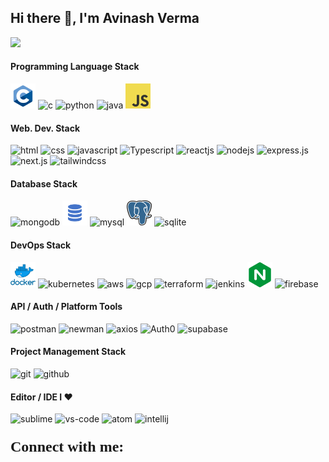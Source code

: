## Hi there 👋, I'm Avinash Verma
![](https://komarev.com/ghpvc/?username=avinashvermaaa&color=brightgreen)


#### Programming Language Stack
<p align="left"> 
    <img src="https://raw.githubusercontent.com/github/explore/b15b6cf1726418913aafbf337a749dded180279d/topics/c/c.png" alt="c"title="c" width="40"height="40"/> 
    <img src="https://www.vectorlogo.zone/logos/isocpp/isocpp-icon.svg" alt="c"title="c"width="40"height="40"/> 
    <img src="https://www.vectorlogo.zone/logos/python/python-icon.svg" alt="python" title="python" width="40" height="40"/> 
    <img src="https://www.vectorlogo.zone/logos/java/java-icon.svg" alt="java" title="java8" width="40" height="40"/>  
    <img src="https://raw.githubusercontent.com/github/explore/80688e429a7d4ef2fca1e82350fe8e3517d3494d/topics/javascript/javascript.png" alt="javascript" title="javascript" width="40" height="40"/> 
</p>

#### Web. Dev. Stack
<p align="left">
    <img src="https://www.vectorlogo.zone/logos/w3_html5/w3_html5-icon.svg" alt="html" title="html" width="40" height="40"/> 
    <img src="https://www.vectorlogo.zone/logos/w3_css/w3_css-icon~old.svg" alt="css" title="css" width="40" height="40"/> 
    <img src="https://www.vectorlogo.zone/logos/javascript/javascript-icon.svg" alt="javascript" title="javascript" width="40" height="40"/> 
    <img src="https://cdn.worldvectorlogo.com/logos/typescript.svg" alt="Typescript" title="Typescript" width="40" height="40"/> 
    <img src="https://www.vectorlogo.zone/logos/reactjs/reactjs-ar21~bgwhite.svg" alt="reactjs" title="reactjs" width="40" height="40"/> 
    <img src="https://www.vectorlogo.zone/logos/nodejs/nodejs-ar21~bgwhite.svg" alt="nodejs" title="nodejs" width="40" height="40"/> 
    <img src="https://www.vectorlogo.zone/logos/expressjs/expressjs-ar21~bgwhite.svg" alt="express.js" title="express.js" width="40" height="40"/> 
    <img src="https://www.vectorlogo.zone/logos/nextjs/nextjs-ar21~bgwhite.svg" alt="next.js" title="next.js" width="40" height="40"/> 
    <img src="https://www.vectorlogo.zone/logos/tailwindcss/tailwindcss-ar21~bgwhite.svg" alt="tailwindcss" title="tailwindcss" width="40" height="40"/> 
</p>

#### Database Stack
<p align="left">
    <img src="https://www.vectorlogo.zone/logos/mongodb/mongodb-icon.svg" alt="mongodb" title="mongodb" width="40" height="40"/> 
    <img src="https://raw.githubusercontent.com/github/explore/80688e429a7d4ef2fca1e82350fe8e3517d3494d/topics/sql/sql.png" alt="sql" title="sql" width="40" height="40"/>
    <img src="https://cdn.worldvectorlogo.com/logos/mysql-logo-pure.svg" alt="mysql" title="mysql" width="40" height="40"/>
    <img src="https://raw.githubusercontent.com/github/explore/80688e429a7d4ef2fca1e82350fe8e3517d3494d/topics/postgresql/postgresql.png" alt="postgresql" title="postgresql" width="40" height="40"/>
    <img src="https://www.vectorlogo.zone/logos/sqlite/sqlite-icon.svg" alt="sqlite" title="sqlite" width="40" height="40"/> 
</p>


#### DevOps Stack 
<p align="left">
    <img src="https://raw.githubusercontent.com/github/explore/80688e429a7d4ef2fca1e82350fe8e3517d3494d/topics/docker/docker.png" alt="docker" title="docker" width="40" height="40"/>  
    <img src="https://www.vectorlogo.zone/logos/kubernetes/kubernetes-icon.svg" alt="kubernetes" title="kubernetes" width="40" height="40"/>  
    <img src="https://www.vectorlogo.zone/logos/amazon_aws/amazon_aws-ar21~bgwhite.svg" alt="aws" title="aws" width="40" height="40"/> 
    <img src="https://www.vectorlogo.zone/logos/google_cloud/google_cloud-icon.svg" alt="gcp" title="gcp" width="40" height="40"/>  
    <img src="https://www.vectorlogo.zone/logos/terraformio/terraformio-icon.svg" alt="terraform" title="terraform" width="40" height="40"/> 
    <img src="https://www.vectorlogo.zone/logos/jenkins/jenkins-icon.svg" alt="jenkins" title="jenkins" width="40" height="40"/>  
    <img src="https://raw.githubusercontent.com/github/explore/85cceaeeaf993ca35664dc37ea24f9237fbbfc14/topics/nginx/nginx.png" alt="nginx" title="nginx" width="40" height="40"/>
    <img src="https://www.vectorlogo.zone/logos/firebase/firebase-icon.svg" alt="firebase" title="firebase" width="40" height="40"/>
</p>  

#### API / Auth / Platform Tools
<p align="left">
  <img src="https://www.vectorlogo.zone/logos/getpostman/getpostman-icon.svg" alt="postman" title="postman" width="40" height="40"/> 
  <img src="https://www.vectorlogo.zone/logos/nodemonio/nodemonio-icon.svg" alt="newman" title="newman" width="40" height="40"/> 
  <img src="https://axios-http.com/assets/logo.svg" alt="axios" title="Axios" width="40" height="40"/>
    <img src="https://www.vectorlogo.zone/logos/auth0/auth0-ar21~bgwhite.svg" alt="Auth0" title="Auth0" width="40" height="40"/> 
    <img src="https://www.vectorlogo.zone/logos/supabase/supabase-icon.svg" alt="supabase" title="Supabase" width="40" height="40"/>
</p>


#### Project Management Stack
<p align="left"><img src="https://www.vectorlogo.zone/logos/git-scm/git-scm-icon.svg" alt="git" title="git" width="40" height="40"/>  <img src="https://www.vectorlogo.zone/logos/github/github-icon.svg" alt="github" title="github" width="40" height="40"/> 

#### Editor / IDE I ♥
<p align="left">
<img src="https://cdn.worldvectorlogo.com/logos/sublime-text-3.svg" alt="sublime" title="sublime" width="40" height="40"/> 
<img src="https://cdn.worldvectorlogo.com/logos/visual-studio-code-1.svg" alt="vs-code" title="vs-code" width="40" height="40"/> 
<img src="https://cdn.worldvectorlogo.com/logos/atom-4.svg" alt="atom" title="atom" width="40" height="40"/> 
<img src="https://cdn.worldvectorlogo.com/logos/intellij-idea-1.svg" alt="intellij" title="intellij" width="40" height="40"/> 
</p>

<!-- Contact Section -->
<h3 align="left"><font size="+2" face="Verdana">Connect with me:</font></h3>
<p align="left">
</p>

<!--
**avinashvermaaa/avinashvermaaa** is a ✨ _special_ ✨ repository because its `README.md` (this file) appears on your GitHub profile.

Here are some ideas to get you started:

- 🔭 I’m currently working on ...
- 🌱 I’m currently learning ...
- 👯 I’m looking to collaborate on ...
- 🤔 I’m looking for help with ...
- 💬 Ask me about ...
- 📫 How to reach me: ...
- 😄 Pronouns: ...
- ⚡ Fun fact: ...
-->
